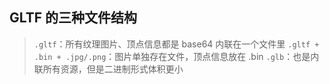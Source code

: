 ## GLTF 的三种文件结构
> `.gltf`：所有纹理图片、顶点信息都是 base64 内联在一个文件里
> `.gltf + .bin + .jpg/.png`：图片单独存在文件，顶点信息放在 .bin
> `.glb`：也是内联所有资源，但是二进制形式体积更小
